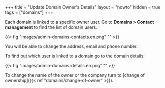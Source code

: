 +++
title = "Update Domain Owner's Details"
layout = "howto"
hidden = true
tags = ["domains"]
+++

Each domain is linked to a specific owner user. Go to **Domains > Contact management** to find the list of domain users.

{{< fig "images/admin-domains-contacts.en.png" "" >}}

You will be able to change the address, email and phone number.

To find out which user is linked to a domain go to the domain details:

{{< fig "images/admin-domains-details.en.png" "" >}}

To change the name of the owner or the company turn to [change of ownership]({{< ref "domains/change-of-owner" >}}).
